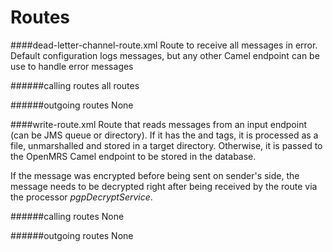 # Routes

####dead-letter-channel-route.xml
Route to receive all messages in error. Default configuration logs messages, but any other Camel endpoint can be use to handle error messages

######calling routes
all routes

######outgoing routes
None

####write-route.xml
Route that reads messages from an input endpoint (can be JMS queue or directory).
If it has the *<FILE>* and *</FILE>* tags, it is processed as a file, unmarshalled and stored in a target directory.
Otherwise, it is passed to the OpenMRS Camel endpoint to be stored in the database.

If the message was encrypted before being sent on sender's side, the message needs to be decrypted right after being received by the route via the processor *pgpDecryptService*.

######calling routes
None

######outgoing routes
None
